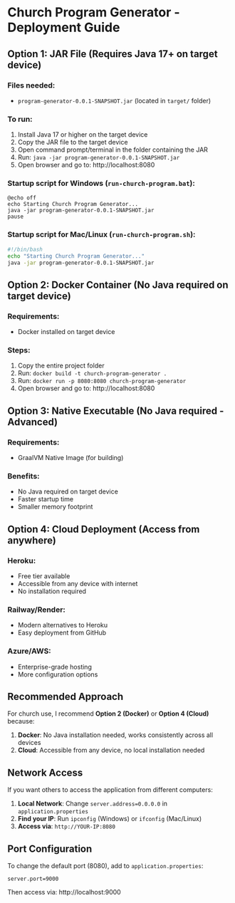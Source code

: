 # Church Program Generator - Deployment Guide

## Option 1: JAR File (Requires Java 17+ on target device)

### Files needed:
- `program-generator-0.0.1-SNAPSHOT.jar` (located in `target/` folder)

### To run:
1. Install Java 17 or higher on the target device
2. Copy the JAR file to the target device
3. Open command prompt/terminal in the folder containing the JAR
4. Run: `java -jar program-generator-0.0.1-SNAPSHOT.jar`
5. Open browser and go to: http://localhost:8080

### Startup script for Windows (`run-church-program.bat`):
```batch
@echo off
echo Starting Church Program Generator...
java -jar program-generator-0.0.1-SNAPSHOT.jar
pause
```

### Startup script for Mac/Linux (`run-church-program.sh`):
```bash
#!/bin/bash
echo "Starting Church Program Generator..."
java -jar program-generator-0.0.1-SNAPSHOT.jar
```

## Option 2: Docker Container (No Java required on target device)

### Requirements:
- Docker installed on target device

### Steps:
1. Copy the entire project folder
2. Run: `docker build -t church-program-generator .`
3. Run: `docker run -p 8080:8080 church-program-generator`
4. Open browser and go to: http://localhost:8080

## Option 3: Native Executable (No Java required - Advanced)

### Requirements:
- GraalVM Native Image (for building)

### Benefits:
- No Java required on target device
- Faster startup time
- Smaller memory footprint

## Option 4: Cloud Deployment (Access from anywhere)

### Heroku:
- Free tier available
- Accessible from any device with internet
- No installation required

### Railway/Render:
- Modern alternatives to Heroku
- Easy deployment from GitHub

### Azure/AWS:
- Enterprise-grade hosting
- More configuration options

## Recommended Approach

For church use, I recommend **Option 2 (Docker)** or **Option 4 (Cloud)** because:

1. **Docker**: No Java installation needed, works consistently across all devices
2. **Cloud**: Accessible from any device, no local installation needed

## Network Access

If you want others to access the application from different computers:

1. **Local Network**: Change `server.address=0.0.0.0` in `application.properties`
2. **Find your IP**: Run `ipconfig` (Windows) or `ifconfig` (Mac/Linux)
3. **Access via**: `http://YOUR-IP:8080`

## Port Configuration

To change the default port (8080), add to `application.properties`:
```properties
server.port=9000
```

Then access via: http://localhost:9000